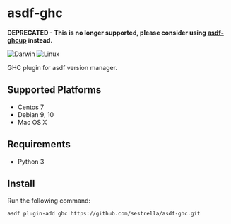 # asdf-ghc

**DEPRECATED - This is no longer supported, please consider using [asdf-ghcup](https://github.com/sestrella/asdf-ghcup) instead.**

![Darwin](https://github.com/sestrella/asdf-ghc/workflows/Darwin/badge.svg)
![Linux](https://github.com/sestrella/asdf-ghc/workflows/Linux/badge.svg)

GHC plugin for asdf version manager.

## Supported Platforms

- Centos 7
- Debian 9, 10
- Mac OS X

## Requirements

- Python 3

## Install

Run the following command:

```
asdf plugin-add ghc https://github.com/sestrella/asdf-ghc.git
```
